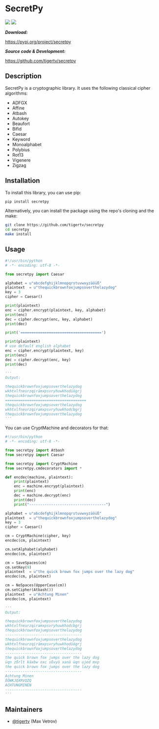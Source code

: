 SecretPy
===========

[![](https://badge.fury.io/py/secretpy.svg)](https://pypi.org/project/secretpy)
[![](https://img.shields.io/pypi/pyversions/secretpy.svg)](https://pypi.org/project/secretpy)

***Download:***

https://pypi.org/project/secretpy

***Source code & Development:***

https://github.com/tigertv/secretpy

Description
-----------

SecretPy is a cryptographic library. It uses the following classical cipher algorithms:

- ADFGX
- Affine
- Atbash
- Autokey
- Beaufort 
- Bifid
- Caesar
- Keyword
- Monoalphabet
- Polybius
- Rot13
- Vigenere
- Zigzag


Installation
------------

To install this library, you can use pip:

```bash
pip install secretpy
```

Alternatively, you can install the package using the repo's cloning and the make:

```bash
git clone https://github.com/tigertv/secretpy
cd secretpy
make install
```

Usage
-----

```python
#!/usr/bin/python
# -*- encoding: utf-8 -*-

from secretpy import Caesar

alphabet = u"abcdefghijklmnopqrstuvwxyzäöüß"
plaintext  = u"thequickbrownfoxjumpsoverthelazydog"
key = 3
cipher = Caesar()

print(plaintext)
enc = cipher.encrypt(plaintext, key, alphabet)
print(enc)
dec = cipher.decrypt(enc, key, alphabet)
print(dec)

print('=====================================')

print(plaintext)
# use default english alphabet
enc = cipher.encrypt(plaintext, key)
print(enc)
dec = cipher.decrypt(enc, key)
print(dec)

'''
Output:

thequickbrownfoxjumpsoverthelazydog
wkhtxlfneurzqirämxpsvryhuwkhodüögrj
thequickbrownfoxjumpsoverthelazydog
=====================================
thequickbrownfoxjumpsoverthelazydog
wkhtxlfneurzqiramxpsvryhuwkhodcbgrj
thequickbrownfoxjumpsoverthelazydog
'''
```

You can use CryptMachine and decorators for that:

```python
#!/usr/bin/python
# -*- encoding: utf-8 -*-

from secretpy import Atbash 
from secretpy import Caesar

from secretpy import CryptMachine 
from secretpy.cmdecorators import *

def encdec(machine, plaintext):
	print(plaintext)
	enc = machine.encrypt(plaintext)
	print(enc)
	dec = machine.decrypt(enc)
	print(dec)
	print("-----------------------------------")

alphabet = u"abcdefghijklmnopqrstuvwxyzäöüß"
plaintext  = u"thequickbrownfoxjumpsoverthelazydog"
key = 3
cipher = Caesar()

cm = CryptMachine(cipher, key)
encdec(cm, plaintext)

cm.setAlphabet(alphabet)
encdec(cm, plaintext)

cm = SaveSpaces(cm)
cm.setKey(9)
plaintext  = u"the quick brown fox jumps over the lazy dog"
encdec(cm, plaintext)

cm = NoSpaces(UpperCase(cm))
cm.setCipher(Atbash())
plaintext  = u"Achtung Minen"
encdec(cm, plaintext)

'''
Output:

thequickbrownfoxjumpsoverthelazydog
wkhtxlfneurzqiramxpsvryhuwkhodcbgrj
thequickbrownfoxjumpsoverthelazydog
-----------------------------------
thequickbrownfoxjumpsoverthelazydog
wkhtxlfneurzqirämxpsvryhuwkhodüögrj
thequickbrownfoxjumpsoverthelazydog
-----------------------------------
the quick brown fox jumps over the lazy dog
üqn zßrlt käxbw oxc sßvyö xanä üqn ujed mxp
the quick brown fox jumps over the lazy dog
-----------------------------------
Achtung Minen
ßÖWKJQXRVQZQ
ACHTUNGMINEN
-----------------------------------
'''
```

Maintainers
-----------

- [@tigertv](https://github.com/tigertv) (Max Vetrov)


